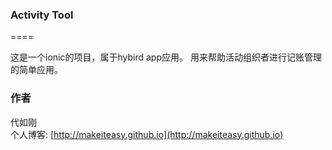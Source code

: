 ### Activity Tool
====

这是一个ionic的项目，属于hybird app应用。
用来帮助活动组织者进行记账管理的简单应用。

### 作者
代如刚  
个人博客: [http://makeiteasy.github.io](http://makeiteasy.github.io)

